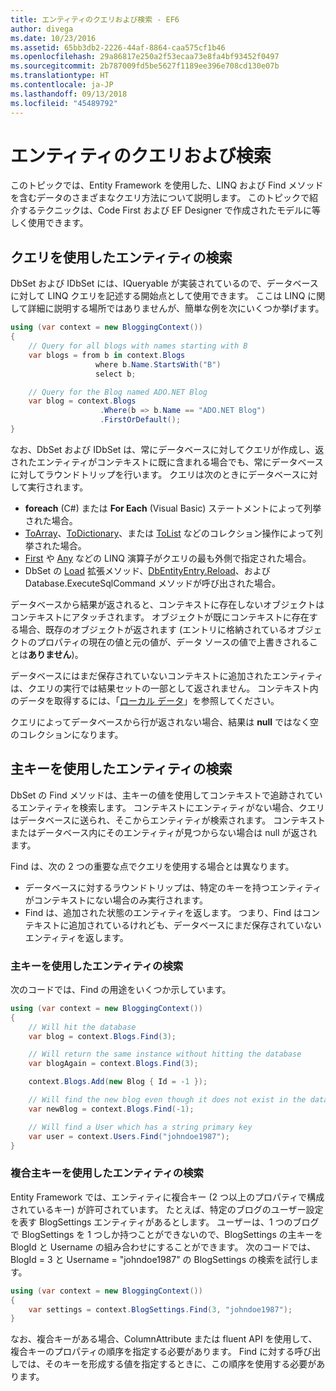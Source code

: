 ```yaml
---
title: エンティティのクエリおよび検索 - EF6
author: divega
ms.date: 10/23/2016
ms.assetid: 65bb3db2-2226-44af-8864-caa575cf1b46
ms.openlocfilehash: 29a86817e250a2f53ecaa73e8fa4bf93452f0497
ms.sourcegitcommit: 2b787009fd5be5627f1189ee396e708cd130e07b
ms.translationtype: HT
ms.contentlocale: ja-JP
ms.lasthandoff: 09/13/2018
ms.locfileid: "45489792"
---
```

# <a name="querying-and-finding-entities"></a>エンティティのクエリおよび検索
このトピックでは、Entity Framework を使用した、LINQ および Find メソッドを含むデータのさまざまなクエリ方法について説明します。 このトピックで紹介するテクニックは、Code First および EF Designer で作成されたモデルに等しく使用できます。  

## <a name="finding-entities-using-a-query"></a>クエリを使用したエンティティの検索  

DbSet および IDbSet には、IQueryable が実装されているので、データベースに対して LINQ クエリを記述する開始点として使用できます。 ここは LINQ に関して詳細に説明する場所ではありませんが、簡単な例を次にいくつか挙げます。  

``` csharp
using (var context = new BloggingContext())
{
    // Query for all blogs with names starting with B
    var blogs = from b in context.Blogs
                   where b.Name.StartsWith("B")
                   select b;

    // Query for the Blog named ADO.NET Blog
    var blog = context.Blogs
                    .Where(b => b.Name == "ADO.NET Blog")
                    .FirstOrDefault();
}
```  

なお、DbSet および IDbSet は、常にデータベースに対してクエリが作成し、返されたエンティティがコンテキストに既に含まれる場合でも、常にデータベースに対してラウンドトリップを行います。 クエリは次のときにデータベースに対して実行されます。  

- **foreach** (C#) または **For Each** (Visual Basic) ステートメントによって列挙された場合。  
- [ToArray](https://msdn.microsoft.com/library/bb298736)、[ToDictionary](https://msdn.microsoft.com/library/system.linq.enumerable.todictionary)、または [ToList](https://msdn.microsoft.com/library/bb342261) などのコレクション操作によって列挙された場合。  
- [First](https://msdn.microsoft.com/library/bb291976) や [Any](https://msdn.microsoft.com/library/bb337697) などの LINQ 演算子がクエリの最も外側で指定された場合。  
- DbSet の [Load](https://msdn.microsoft.com/library/system.data.entity.dbextensions.load) 拡張メソッド、[DbEntityEntry.Reload](https://msdn.microsoft.com/library/system.data.entity.infrastructure.dbentityentry.reload.aspx)、および Database.ExecuteSqlCommand メソッドが呼び出された場合。  

データベースから結果が返されると、コンテキストに存在しないオブジェクトはコンテキストにアタッチされます。 オブジェクトが既にコンテキストに存在する場合、既存のオブジェクトが返されます (エントリに格納されているオブジェクトのプロパティの現在の値と元の値が、データ ソースの値で上書きされることは**ありません**)。  

データベースにはまだ保存されていないコンテキストに追加されたエンティティは、クエリの実行では結果セットの一部として返されません。 コンテキスト内のデータを取得するには、「[ローカル データ](~/ef6/querying/local-data.md)」を参照してください。  

クエリによってデータベースから行が返されない場合、結果は **null** ではなく空のコレクションになります。  

## <a name="finding-entities-using-primary-keys"></a>主キーを使用したエンティティの検索  

DbSet の Find メソッドは、主キーの値を使用してコンテキストで追跡されているエンティティを検索します。 コンテキストにエンティティがない場合、クエリはデータベースに送られ、そこからエンティティが検索されます。 コンテキストまたはデータベース内にそのエンティティが見つからない場合は null が返されます。  

Find は、次の 2 つの重要な点でクエリを使用する場合とは異なります。  

- データベースに対するラウンドトリップは、特定のキーを持つエンティティがコンテキストにない場合のみ実行されます。  
- Find は、追加された状態のエンティティを返します。 つまり、Find はコンテキストに追加されているけれども、データベースにまだ保存されていないエンティティを返します。  
### <a name="finding-an-entity-by-primary-key"></a>主キーを使用したエンティティの検索  

次のコードでは、Find の用途をいくつか示しています。  

``` csharp
using (var context = new BloggingContext())
{
    // Will hit the database
    var blog = context.Blogs.Find(3);

    // Will return the same instance without hitting the database
    var blogAgain = context.Blogs.Find(3);

    context.Blogs.Add(new Blog { Id = -1 });

    // Will find the new blog even though it does not exist in the database
    var newBlog = context.Blogs.Find(-1);

    // Will find a User which has a string primary key
    var user = context.Users.Find("johndoe1987");
}
```  

### <a name="finding-an-entity-by-composite-primary-key"></a>複合主キーを使用したエンティティの検索  

Entity Framework では、エンティティに複合キー (2 つ以上のプロパティで構成されているキー) が許可されています。 たとえば、特定のブログのユーザー設定を表す BlogSettings エンティティがあるとします。 ユーザーは、1 つのブログで BlogSettings を 1 つしか持つことができないので、BlogSettings の主キーを BlogId と Username の組み合わせにすることができます。 次のコードでは、BlogId = 3 と Username = "johndoe1987" の BlogSettings の検索を試行します。  

``` csharp  
using (var context = new BloggingContext())
{
    var settings = context.BlogSettings.Find(3, "johndoe1987");
}
```  

なお、複合キーがある場合、ColumnAttribute または fluent API を使用して、複合キーのプロパティの順序を指定する必要があります。 Find に対する呼び出しでは、そのキーを形成する値を指定するときに、この順序を使用する必要があります。  

